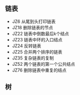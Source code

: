 ## 链表
- JZ6 从尾到头打印链表
- JZ18 删除链表的节点
- JZ22 链表中倒数最后k个结点
- JZ23 链表中环的入口结点
- JZ24 反转链表
- JZ25 合并两个排序的链表
- JZ35 复杂链表的复制
- JZ52 两个链表的第一个公共结点
- JZ76 删除链表中重复的结点

## 树

